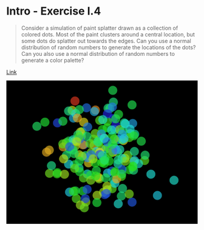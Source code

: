 # Intro - Exercise I.4

> Consider a simulation of paint splatter drawn as a collection of colored dots. Most of the paint clusters around a central location, but some dots do splatter out towards the edges. Can you use a normal distribution of random numbers to generate the locations of the dots? Can you also use a normal distribution of random numbers to generate a color palette?

[Link](http://natureofcode.com/book/introduction/#intro_exercise4)

![Screenshot](image.png)
